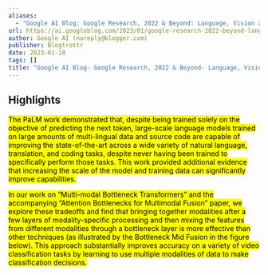 ```yaml
---
aliases:
  - "Google AI Blog: Google Research, 2022 & Beyond: Language, Vision and Generative Models"
url: https://ai.googleblog.com/2023/01/google-research-2022-beyond-language.html
author: Google AI (noreply@blogger.com)
publisher: Blogtrottr
date: 2023-01-18
tags: []
title: "Google AI Blog- Google Research, 2022 & Beyond- Language, Vision and Generative Models"
---
```


## Highlights
<mark>The PaLM work demonstrated that, despite being trained solely on the objective of predicting the next token, large-scale language models trained on large amounts of multi-lingual data and source code are capable of improving the state-of-the-art across a wide variety of natural language, translation, and coding tasks, despite never having been trained to specifically perform those tasks. This work provided additional evidence that increasing the scale of the model and training data can significantly improve capabilities.</mark>

<mark>In our work on “Multi-modal Bottleneck Transformers” and the accompanying “Attention Bottlenecks for Multimodal Fusion” paper, we explore these tradeoffs and find that bringing together modalities after a few layers of modality-specific processing and then mixing the features from different modalities through a bottleneck layer is more effective than other techniques (as illustrated by the Bottleneck Mid Fusion in the figure below). This approach substantially improves accuracy on a variety of video classification tasks by learning to use multiple modalities of data to make classification decisions.</mark>